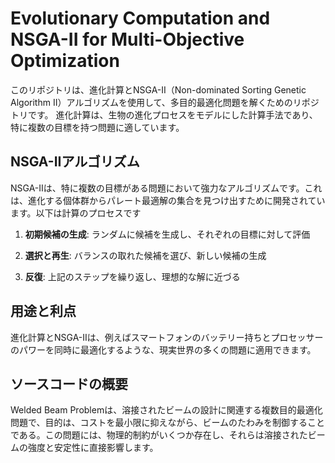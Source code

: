 # Evolutionary Computation and NSGA-II for Multi-Objective Optimization

このリポジトリは、進化計算とNSGA-II（Non-dominated Sorting Genetic Algorithm II）アルゴリズムを使用して、多目的最適化問題を解くためのリポジトリです。
進化計算は、生物の進化プロセスをモデルにした計算手法であり、特に複数の目標を持つ問題に適しています。

## NSGA-IIアルゴリズム

NSGA-IIは、特に複数の目標がある問題において強力なアルゴリズムです。これは、進化する個体群からパレート最適解の集合を見つけ出すために開発されています。以下は計算のプロセスです

1. **初期候補の生成**: ランダムに候補を生成し、それぞれの目標に対して評価

2. **選択と再生**: バランスの取れた候補を選び、新しい候補の生成

3. **反復**: 上記のステップを繰り返し、理想的な解に近づる

## 用途と利点

進化計算とNSGA-IIは、例えばスマートフォンのバッテリー持ちとプロセッサーのパワーを同時に最適化するような、現実世界の多くの問題に適用できます。

## ソースコードの概要
Welded Beam Problemは、溶接されたビームの設計に関連する複数目的最適化問題で、目的は、コストを最小限に抑えながら、ビームのたわみを制御することである。この問題には、物理的制約がいくつか存在し、それらは溶接されたビームの強度と安定性に直接影響します。
